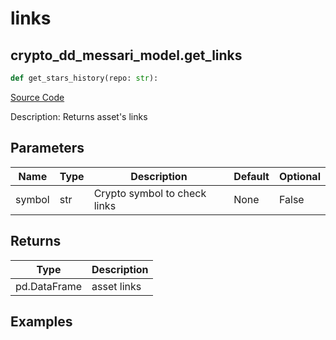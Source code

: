 # links

## crypto_dd_messari_model.get_links

```python
def get_stars_history(repo: str):
```
[Source Code](https://github.com/OpenBB-finance/OpenBBTerminal/tree/main/openbb_terminal/decorators.py#L185)

Description: Returns asset's links

## Parameters

| Name | Type | Description | Default | Optional |
| ---- | ---- | ----------- | ------- | -------- |
| symbol | str | Crypto symbol to check links | None | False |

## Returns

| Type | Description |
| ---- | ----------- |
| pd.DataFrame | asset links |

## Examples

